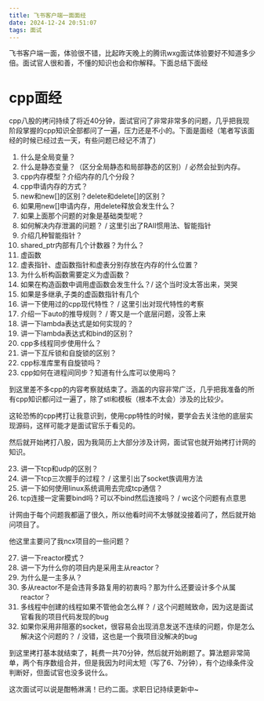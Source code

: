 ```yaml
---
title: 飞书客户端一面面经
date: 2024-12-24 20:51:07
tags: 面试
---
```


飞书客户端一面，体验很不错，比起昨天晚上的腾讯wxg面试体验要好不知道多少倍。面试官人很和善，不懂的知识也会和你解释。下面总结下面经

# cpp面经
cpp八股的拷问持续了将近40分钟，面试官问了非常非常多的问题，几乎把我现阶段掌握的cpp知识全部都问了一遍，压力还是不小的。下面是面经（笔者写该面经的时候已经过去一天，有些问题已经记不清了）

1. 什么是全局变量？
2. 什么是静态变量？（区分全局静态和局部静态的区别）/ 必然会扯到内存。
3. cpp内存模型？介绍内存的几个分段？
4. cpp申请内存的方式？
5. new和new[]的区别？delete和delete[]的区别？
6. 如果用new[]申请内存，用delete释放会发生什么？
7. 如果上面那个问题的对象是基础类型呢？
8. 如何解决内存泄漏的问题？ / 这里引出了RAII惯用法、智能指针
9. 介绍几种智能指针？
10. shared_ptr内部有几个计数器？为什么？
11. 虚函数
12. 虚表指针、虚函数指针和虚表分别存放在内存的什么位置？
13. 为什么析构函数需要定义为虚函数？
14. 如果在构造函数中调用虚函数会发生什么？/ 这个当时没太答出来，哭哭
15. 如果是多继承,子类的虚函数指针有几个
16. 讲一下使用过的cpp现代特性？ / 这里引出对现代特性的考察
17. 介绍一下auto的推导规则？ / 寄又是一个底层问题，没答上来
18. 讲一下lambda表达式是如何实现的？
19. 讲一下lambda表达式和bind的区别？
20. cpp多线程同步使用什么？
21. 讲一下互斥锁和自旋锁的区别？
22. cpp标准库里有自旋锁吗？
23. cpp如何在进程间同步？知道有什么库可以使用吗？

到这里差不多cpp的内容考察就结束了。涵盖的内容非常广泛，几乎把我准备的所有cpp知识都问过一遍了，除了stl和模板（根本不太会）涉及的比较少。

这轮恐怖的cpp拷打让我意识到，使用cpp特性的时候，要学会去关注他的底层实现源码，这样可能才是面试官乐于看见的。

然后就开始拷打八股，因为我简历上大部分涉及计网，面试官也就开始拷打计网的知识。

23. 讲一下tcp和udp的区别？
24. 讲一下tcp三次握手的过程？ / 这里引出了socket族调用方法
25. 讲一下如何使用linux系统调用去完成tcp通信？
26. tcp连接一定需要bind吗？可以不bind然后连接吗？ / wc这个问题有点意思

计网由于每个问题我都逼了很久，所以他看时间不太够就没接着问了，然后就开始问项目了。

他这里主要问了我ncx项目的一些问题？

27. 讲一下reactor模式？
28. 讲一下为什么你的项目内是采用主从reactor？
29. 为什么是一主多从？
30. 多从reactor不是会违背多路复用的初衷吗？那为什么还要设计多个从属reactor？
31. 多线程中创建的线程如果不管他会怎么样？ / 这个问题贼致命，因为这是面试官看我的项目代码发现的bug
32. 如果你采用非阻塞的socket，很容易会出现消息发送不连续的问题，你是怎么解决这个问题的？ / 没错，这也是一个我项目没解决的bug

到这里拷打基本就结束了，耗费一共70分钟，然后就开始刷题了。算法题非常简单，两个有序数组合并，但是我因为时间太短（写了6、7分钟），有个边缘条件没判断好，但面试官也没多说什么。

这次面试可以说是酣畅淋漓！已约二面。求职日记持续更新中~